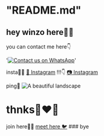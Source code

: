 # "README.md"
## hey winzo here👋🏻


you can contact me here👇

'[![Contact us on WhatsApp](https://img.shields.io/badge/-Contact%20us%20on%20WhatsApp-brightgreen)](https://wa.me/+919961753799)'


insta👋🏻 
[&#x1F4F8; Instagram](https://www.instagram.com/_.vich_uhh._/)
!!!👇 
 [:camera: Instagram](https://www.instagram.com/_.vich_.uhh._/)
 
 
 ping🙂
 ![A beautiful landscape](https://i.imgur.com/xKcDfG6.jpeg)
 

#   thnks🥹❤‍🔥 
   
   join here🌚💗
   [meet here 🐦](https://chat.whatsapp.com/https://chat.whatsapp.com/KHOZaEHnasr74O5ckehhON)
            ### bye
